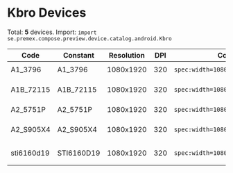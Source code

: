 # Kbro Devices

Total: **5** devices. Import: `import se.premex.compose.preview.device.catalog.android.Kbro`

| Code | Constant | Resolution | DPI | Compose Spec | Preview Usage |
|------|----------|------------|-----|-------------|---------------|
| A1_3796 | A1_3796 | 1080x1920 | 320 | `spec:width=1080px,height=1920px,dpi=320` | `@Preview(device = Kbro.A1_3796)` |
| A1B_72115 | A1B_72115 | 1080x1920 | 320 | `spec:width=1080px,height=1920px,dpi=320` | `@Preview(device = Kbro.A1B_72115)` |
| A2_5751P | A2_5751P | 1080x1920 | 320 | `spec:width=1080px,height=1920px,dpi=320` | `@Preview(device = Kbro.A2_5751P)` |
| A2_S905X4 | A2_S905X4 | 1080x1920 | 320 | `spec:width=1080px,height=1920px,dpi=320` | `@Preview(device = Kbro.A2_S905X4)` |
| sti6160d19 | STI6160D19 | 1080x1920 | 320 | `spec:width=1080px,height=1920px,dpi=320` | `@Preview(device = Kbro.STI6160D19)` |

<!-- Generated automatically. Do not edit manually. -->
